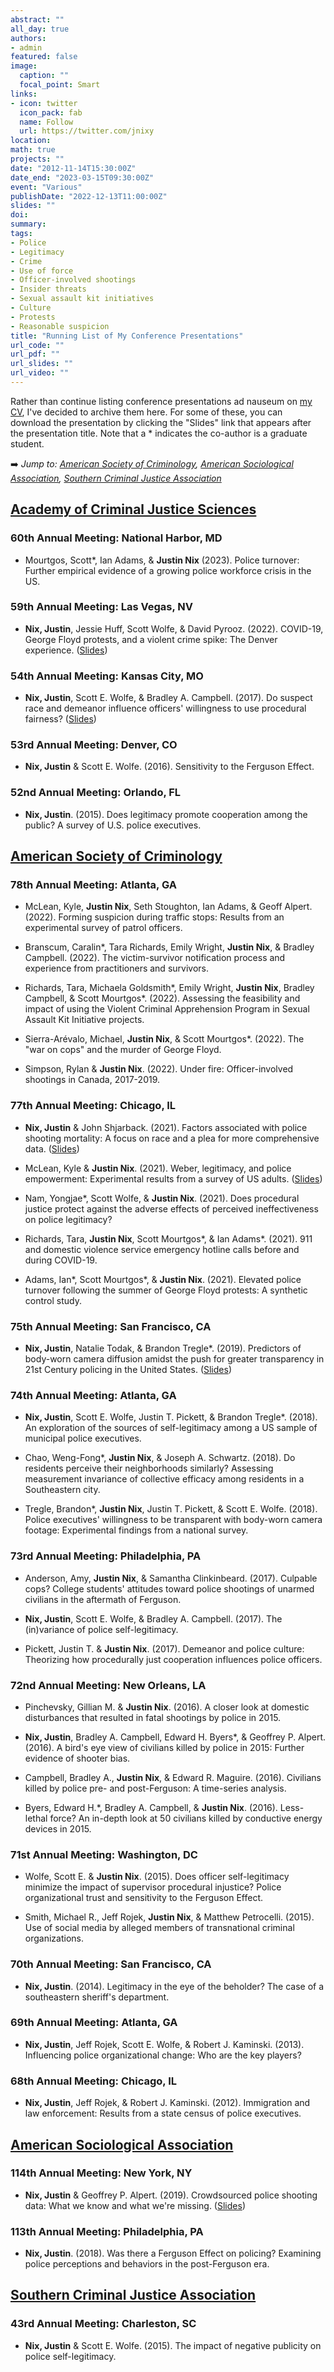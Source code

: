 ```yaml
---
abstract: ""
all_day: true
authors: 
- admin
featured: false
image:
  caption: ""
  focal_point: Smart
links:
- icon: twitter
  icon_pack: fab
  name: Follow
  url: https://twitter.com/jnixy
location: 
math: true
projects: ""
date: "2012-11-14T15:30:00Z"
date_end: "2023-03-15T09:30:00Z"
event: "Various"
publishDate: "2022-12-13T11:00:00Z"
slides: ""
doi: 
summary: 
tags: 
- Police
- Legitimacy
- Crime
- Use of force
- Officer-involved shootings
- Insider threats
- Sexual assault kit initiatives
- Culture
- Protests
- Reasonable suspicion
title: "Running List of My Conference Presentations"
url_code: ""
url_pdf: ""
url_slides: ""
url_video: ""
---
```


Rather than continue listing conference presentations ad nauseum on [my CV](https://jnix.netlify.app/files/cv.pdf), I've decided to archive them here. For some of these, you can download the presentation by clicking the "Slides" link that appears after the presentation title. Note that a \* indicates the co-author is a graduate student.

➡️ *Jump to: [American Society of Criminology](#american-society-of-criminology), [American Sociological Association](#american-sociological-association), [Southern Criminal Justice Association](#southern-criminal-justice-association)*

## [Academy of Criminal Justice Sciences](https://www.acjs.org/)

### 60th Annual Meeting: National Harbor, MD

* Mourtgos, Scott\*, Ian Adams, & **Justin Nix** (2023). Police turnover: Further empirical evidence of a growing police workforce crisis in the US.

### 59th Annual Meeting: Las Vegas, NV

* **Nix, Justin**, Jessie Huff, Scott Wolfe, & David Pyrooz. (2022). COVID-19, George Floyd protests, and a violent crime spike: The Denver experience. ([Slides](https://jnix.netlify.app/slides/acjs22/))

### 54th Annual Meeting: Kansas City, MO

* **Nix, Justin**, Scott E. Wolfe, & Bradley A. Campbell. (2017). Do suspect race and demeanor influence officers' willingness to use procedural fairness? ([Slides](https://jnix.netlify.app/files/acjs2017.pdf))

### 53rd Annual Meeting: Denver, CO

* **Nix, Justin** & Scott E. Wolfe. (2016). Sensitivity to the Ferguson Effect.

### 52nd Annual Meeting: Orlando, FL

* **Nix, Justin**. (2015). Does legitimacy promote cooperation among the public? A survey of U.S. police executives.

## [American Society of Criminology](https://asc41.com/)

### 78th Annual Meeting: Atlanta, GA

* McLean, Kyle, **Justin Nix**, Seth Stoughton, Ian Adams, & Geoff Alpert. (2022). Forming suspicion during traffic stops: Results from an experimental survey of patrol officers.

* Branscum, Caralin\*, Tara Richards, Emily Wright, **Justin Nix**, & Bradley Campbell. (2022). The victim-survivor notification process and experience from practitioners and survivors. 

* Richards, Tara, Michaela Goldsmith\*, Emily Wright, **Justin Nix**, Bradley Campbell, & Scott Mourtgos\*. (2022). Assessing the feasibility and impact of using the Violent Criminal Apprehension Program in Sexual Assault Kit Initiative projects. 

* Sierra-Arévalo, Michael, **Justin Nix**, & Scott Mourtgos\*. (2022). The "war on cops" and the murder of George Floyd.

* Simpson, Rylan & **Justin Nix**. (2022). Under fire: Officer-involved shootings in Canada, 2017-2019.

### 77th Annual Meeting: Chicago, IL

* **Nix, Justin** & John Shjarback. (2021). Factors associated with police shooting mortality: A focus on race and a plea for more comprehensive data. ([Slides](https://jnix.netlify.app/slides/asc21_pone_paper/#1))

* McLean, Kyle & **Justin Nix**. (2021). Weber, legitimacy, and police empowerment: Experimental results from a survey of US adults. ([Slides](https://jnix.netlify.app/slides/asc21_jq_weberlegitimacy/#1))  

* Nam, Yongjae\*, Scott Wolfe, & **Justin Nix**. (2021). Does procedural justice protect against the adverse effects of perceived ineffectiveness on police legitimacy? 

* Richards, Tara, **Justin Nix**, Scott Mourtgos\*, & Ian Adams\*. (2021). 911 and domestic violence service emergency hotline calls before and during COVID-19. 

* Adams, Ian\*, Scott Mourtgos\*, & **Justin Nix**. (2021). Elevated police turnover following the summer of George Floyd protests: A synthetic control study. 

### 75th Annual Meeting: San Francisco, CA

* **Nix, Justin**, Natalie Todak, & Brandon Tregle\*. (2019). Predictors of body-worn camera diffusion amidst the push for greater transparency in 21st Century policing in the United States. ([Slides](https://jnix.netlify.app/files/asc19_slides.pdf))

### 74th Annual Meeting: Atlanta, GA

* **Nix, Justin**, Scott E. Wolfe, Justin T. Pickett, & Brandon Tregle\*. (2018). An exploration of the sources of self-legitimacy among a US sample of municipal police executives.

* Chao, Weng-Fong\*, **Justin Nix**, & Joseph A. Schwartz. (2018). Do residents perceive their neighborhoods similarly? Assessing measurement invariance of collective efficacy among residents in a Southeastern city.

* Tregle, Brandon\*, **Justin Nix**, Justin T. Pickett, & Scott E. Wolfe. (2018). Police executives' willingness to be transparent with body-worn camera footage: Experimental findings from a national survey.

### 73rd Annual Meeting: Philadelphia, PA

* Anderson, Amy, **Justin Nix**, & Samantha Clinkinbeard. (2017). Culpable cops? College students' attitudes toward police shootings of unarmed civilians in the aftermath of Ferguson.

* **Nix, Justin**, Scott E. Wolfe, & Bradley A. Campbell. (2017). The (in)variance of police self-legitimacy.

* Pickett, Justin T. & **Justin Nix**. (2017). Demeanor and police culture: Theorizing how procedurally just cooperation influences police officers.

### 72nd Annual Meeting: New Orleans, LA

* Pinchevsky, Gillian M. & **Justin Nix**. (2016). A closer look at domestic disturbances that resulted in fatal shootings by police in 2015.

* **Nix, Justin**, Bradley A. Campbell, Edward H. Byers\*, & Geoffrey P. Alpert. (2016). A bird's eye view of civilians killed by police in 2015: Further evidence of shooter bias.

* Campbell, Bradley A., **Justin Nix**, & Edward R. Maguire. (2016). Civilians killed by police pre- and post-Ferguson: A time-series analysis.

* Byers, Edward H.\*, Bradley A. Campbell, & **Justin Nix**. (2016). Less-lethal force? An in-depth look at 50 civilians killed by conductive energy devices in 2015.

### 71st Annual Meeting: Washington, DC

* Wolfe, Scott E. & **Justin Nix**. (2015). Does officer self-legitimacy minimize the impact of supervisor procedural injustice? Police organizational trust and sensitivity to the Ferguson Effect. 

* Smith, Michael R., Jeff Rojek, **Justin Nix**, & Matthew Petrocelli. (2015). Use of social media by alleged members of transnational criminal organizations.

### 70th Annual Meeting: San Francisco, CA

* **Nix, Justin**. (2014). Legitimacy in the eye of the beholder? The case of a southeastern sheriff's department.

### 69th Annual Meeting: Atlanta, GA

* **Nix, Justin**, Jeff Rojek, Scott E. Wolfe, & Robert J. Kaminski. (2013). Influencing police organizational change: Who are the key players?

### 68th Annual Meeting: Chicago, IL

* **Nix, Justin**, Jeff Rojek, & Robert J. Kaminski. (2012). Immigration and law enforcement: Results from a state census of police executives.

## [American Sociological Association](https://www.asanet.org/)

### 114th Annual Meeting: New York, NY

* **Nix, Justin** & Geoffrey P. Alpert. (2019). Crowdsourced police shooting data: What we know and what we're missing. ([Slides](https://jnix.netlify.app/files/asa19_slides.pdf))

### 113th Annual Meeting: Philadelphia, PA

* **Nix, Justin**. (2018). Was there a Ferguson Effect on policing? Examining police perceptions and behaviors in the post-Ferguson era.

## [Southern Criminal Justice Association](https://www.southerncj.org/)

### 43rd Annual Meeting: Charleston, SC

* **Nix, Justin** & Scott E. Wolfe. (2015). The impact of negative publicity on police self-legitimacy.
